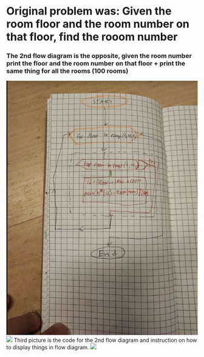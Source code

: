 # Original problem was: Given the room floor and the room number on that floor, find the rooom number
### The 2nd flow diagram is the opposite, given the room number print the floor and the room number on that floor + print the same thing for all the rooms (100 rooms)
![](https://github.com/AleksandarDzudzevic/Unit-1/blob/main/Quiz008flowdiagram1.png)
![](https://github.com/AleksandarDzudzevic/Unit-1/blob/main/Quiz008codeandflowchartsymbols.jpg)
Third picture is the code for the 2nd flow diagram and instruction on how to display things in flow diagram.
![](https://github.com/AleksandarDzudzevic/Unit-1/blob/main/Quiz008flowdiagram2.jpg)
